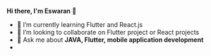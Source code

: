 **Hi there, I'm Eswaran** 👋

- 🌱 I’m currently learning Flutter and React.js
- 👯 I’m looking to collaborate on Flutter project or React projects
- 💬 Ask me about **JAVA, Flutter, mobile application development**
- 

